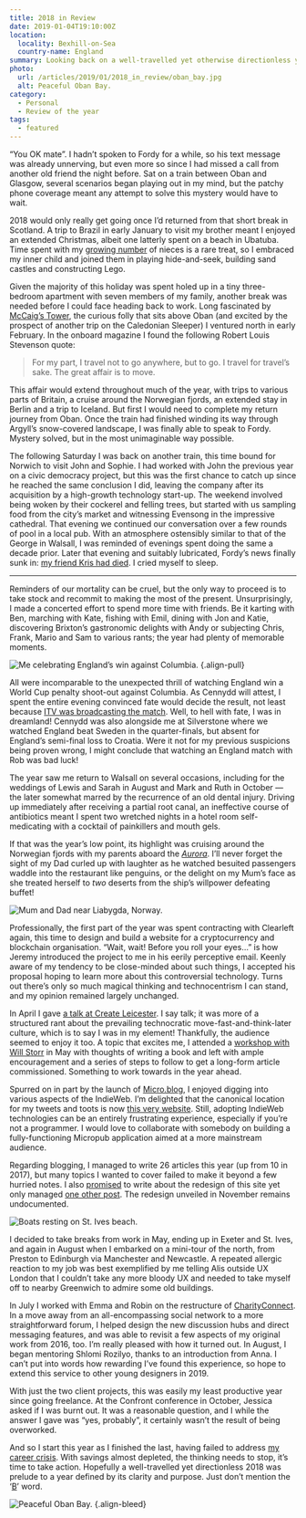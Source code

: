 ```yaml
---
title: 2018 in Review
date: 2019-01-04T19:10:00Z
location:
  locality: Bexhill-on-Sea
  country-name: England
summary: Looking back on a well-travelled yet otherwise directionless year.
photo:
  url: /articles/2019/01/2018_in_review/oban_bay.jpg
  alt: Peaceful Oban Bay.
category:
  - Personal
  - Review of the year
tags:
  - featured
---
```

“You OK mate”. I hadn’t spoken to Fordy for a while, so his text message was already unnerving, but even more so since I had missed a call from another old friend the night before. Sat on a train between Oban and Glasgow, several scenarios began playing out in my mind, but the patchy phone coverage meant any attempt to solve this mystery would have to wait.

2018 would only really get going once I’d returned from that short break in Scotland. A trip to Brazil in early January to visit my brother meant I enjoyed an extended Christmas, albeit one latterly spent on a beach in Ubatuba. Time spent with my [growing number][1] of nieces is a rare treat, so I embraced my inner child and joined them in playing hide-and-seek, building sand castles and constructing Lego.

Given the majority of this holiday was spent holed up in a tiny three-bedroom apartment with seven members of my family, another break was needed before I could face heading back to work. Long fascinated by [McCaig’s Tower][2], the curious folly that sits above Oban (and excited by the prospect of another trip on the Caledonian Sleeper) I ventured north in early February. In the onboard magazine I found the following Robert Louis Stevenson quote:

> For my part, I travel not to go anywhere, but to go. I travel for travel’s sake. The great affair is to move.

This affair would extend throughout much of the year, with trips to various parts of Britain, a cruise around the Norwegian fjords, an extended stay in Berlin and a trip to Iceland. But first I would need to complete my return journey from Oban. Once the train had finished winding its way through Argyll’s snow-covered landscape, I was finally able to speak to Fordy. Mystery solved, but in the most unimaginable way possible.

The following Saturday I was back on another train, this time bound for Norwich to visit John and Sophie. I had worked with John the previous year on a civic democracy project, but this was the first chance to catch up since he reached the same conclusion I did, leaving the company after its acquisition by a high-growth technology start-up. The weekend involved being woken by their cockerel and felling trees, but started with us sampling food from the city’s market and witnessing Evensong in the impressive cathedral. That evening we continued our conversation over a few rounds of pool in a local pub. With an atmosphere ostensibly similar to that of the George in Walsall, I was reminded of evenings spent doing the same a decade prior. Later that evening and suitably lubricated, Fordy’s news finally sunk in: [my friend Kris had died][3]. I cried myself to sleep.

* * *

Reminders of our mortality can be cruel, but the only way to proceed is to take stock and recommit to making the most of the present. Unsurprisingly, I made a concerted effort to spend more time with friends. Be it karting with Ben, marching with Kate, fishing with Emil, dining with Jon and Katie, discovering Brixton’s gastronomic delights with Andy or subjecting Chris, Frank, Mario and Sam to various rants; the year had plenty of memorable moments.

![](/media/1530718801.jpg 'Me celebrating England’s win against Columbia.')
{.align-pull}

All were incomparable to the unexpected thrill of watching England win a World Cup penalty shoot-out against Columbia. As Cennydd will attest, I spent the entire evening convinced fate would decide the result, not least because [ITV was broadcasting the match][4]. Well, to hell with fate, I was in dreamland! Cennydd was also alongside me at Silverstone where we watched England beat Sweden in the quarter-finals, but absent for England’s semi-final loss to Croatia. Were it not for my previous suspicions being proven wrong, I might conclude that watching an England match with Rob was bad luck!

The year saw me return to Walsall on several occasions, including for the weddings of Lewis and Sarah in August and Mark and Ruth in October — the later somewhat marred by the recurrence of an old dental injury. Driving up immediately after receiving a partial root canal, an ineffective course of antibiotics meant I spent two wretched nights in a hotel room self-medicating with a cocktail of painkillers and mouth gels.

If that was the year’s low point, its highlight was cruising around the Norwegian fjords with my parents aboard the [<cite>Aurora</cite>][5]. I’ll never forget the sight of my Dad curled up with laughter as he watched besuited passengers waddle into the restaurant like penguins, or the delight on my Mum’s face as she treated herself to *two* deserts from the ship’s willpower defeating buffet!

![](mum_and_dad_near_liabygda.jpg 'Mum and Dad near Liabygda, Norway.')

Professionally, the first part of the year was spent contracting with Clearleft again, this time to design and build a website for a cryptocurrency and blockchain organisation. “Wait, wait! Before you roll your eyes…” is how Jeremy introduced the project to me in his eerily perceptive email. Keenly aware of my tendency to be close-minded about such things, I accepted his proposal hoping to learn more about this controversial technology. Turns out there’s only so much magical thinking and technocentrism I can stand, and my opinion remained largely unchanged.

In April I gave [a talk at Create Leicester][6]. I say talk; it was more of a structured rant about the prevailing technocratic move-fast-and-think-later culture, which is to say I was in my element! Thankfully, the audience seemed to enjoy it too. A topic that excites me, I attended a [workshop with Will Storr][7] in May with thoughts of writing a book and left with ample encouragement and a series of steps to follow to get a long-form article commissioned. Something to work towards in the year ahead.

Spurred on in part by the launch of [Micro.blog][8], I enjoyed digging into various aspects of the IndieWeb. I’m delighted that the canonical location for my tweets and toots is now [this very website][9]. Still, adopting IndieWeb technologies can be an entirely frustrating experience, especially if you’re not a programmer. I would love to collaborate with somebody on building a fully-functioning Micropub application aimed at a more mainstream audience.

Regarding blogging, I managed to write 26 articles this year (up from 10 in 2017), but many topics I wanted to cover failed to make it beyond a few hurried notes. I also [promised][10] to write about the redesign of this site yet only managed [one other post][11]. The redesign unveiled in November remains undocumented.

![Boats resting on St. Ives beach.](boats_in_st_ives.jpg 'Boats resting on St. Ives beach.')

I decided to take breaks from work in May, ending up in Exeter and St. Ives, and again in August when I embarked on a mini-tour of the north, from Preston to Edinburgh via Manchester and Newcastle. A repeated allergic reaction to my job was best exemplified by me telling Alis outside UX London that I couldn’t take any more bloody UX and needed to take myself off to nearby Greenwich to admire some old buildings.

In July I worked with Emma and Robin on the restructure of [CharityConnect][12]. In a move away from an all-encompassing social network to a more straightforward forum, I helped design the new discussion hubs and direct messaging features, and was able to revisit a few aspects of my original work from 2016, too. I’m really pleased with how it turned out. In August, I began mentoring Shlomi Rozilyo, thanks to an introduction from Anna. I can’t put into words how rewarding I’ve found this experience, so hope to extend this service to other young designers in 2019.

With just the two client projects, this was easily my least productive year since going freelance. At the Confront conference in October, Jessica asked if I was burnt out. It was a reasonable question, and I while the answer I gave was “yes, probably”, it certainly wasn’t the result of being overworked.

And so I start this year as I finished the last, having failed to address [my career crisis][13]. With savings almost depleted, the thinking needs to stop, it’s time to take action. Hopefully a well-travelled yet directionless 2018 was prelude to a year defined by its clarity and purpose. Just don’t mention the ‘[B][14]’ word.

![](oban_bay.jpg 'Peaceful Oban Bay.')
{.align-bleed}

[1]: /notes/1536167280
[2]: https://en.wikipedia.org/wiki/McCaig%27s_Tower
[3]: /2018/02/kris_benbow
[4]: /2018/07/the_curse_of_itv
[5]: https://en.wikipedia.org/wiki/MV_Aurora_(2000)
[6]: /presentations/2018/04/create_leicester
[7]: https://www.theguardian.com/guardian-masterclasses/2015/jul/03/how-to-write-compelling-features-a-one-day-journalism-course-will-storr-journalism-course
[8]: https://micro.blog
[9]: /notes/
[10]: /2018/04/redesign
[11]: /2018/10/conundrum
[12]: https://www.charityconnect.co.uk
[13]: /2018/10/crisis
[14]: https://en.wikipedia.org/wiki/Brexit
